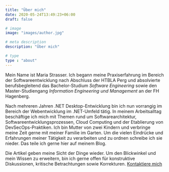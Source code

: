 ```yaml
---
title: "Über mich"
date: 2020-05-24T13:49:23+06:00
draft: false

# image
image: "images/author.jpg"

# meta description
description: "Über mich"

# type
type : "about"
---
```


Mein Name ist Maria Strasser.
Ich begann meine Praxiserfahrung im Bereich der Softwareentwicklung nach Abschluss der HTBLA Perg und absolvierte berufsbegleitend das Bachelor-Studium *Software Engineering* sowie den Master-Studiengang *Information Engineering und Management* an der FH Hagenberg.

Nach mehreren Jahren .NET Desktop-Entwicklung bin ich nun vorrangig im Bereich der Webentwicklung im .NET-Umfeld tätig.
In meinem Arbeitsalltag beschäftige ich mich mit Themen rund um Softwarearchitektur, Softwareentwicklungsprozessen, Cloud Computing und der Etablierung von DevSecOps-Praktiken. 
Ich bin Mutter von zwei Kindern und verbringe meine Zeit gerne mit meiner Familie im Garten.
Um die vielen Eindrücke und Erfahrungen meiner Tätigkeit zu verarbeiten und zu ordnen schreibe ich sie nieder.
Das teile ich gerne hier auf meinem Blog.

Die Artikel geben meine Sicht der Dinge wieder. Um den Blickwinkel und mein Wissen zu erweitern, bin ich gerne offen für konstruktive Diskussionen, kritische Betrachtungen sowie Korrekturen. [Kontaktiere mich](/contact)

